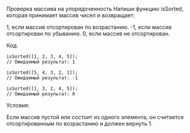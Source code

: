 Проверка массива на упорядоченность
Напиши функцию isSorted, которая принимает массив чисел и возвращает:

1, если массив отсортирован по возрастанию.
-1, если массив отсортирован по убыванию.
0, если массив не отсортирован.


 Код:

 ```
 isSorted([1, 2, 3, 4, 5]); 
// Ожидаемый результат: 1

isSorted([5, 4, 3, 2, 1]); 
// Ожидаемый результат: -1

isSorted([1, 3, 2, 4, 5]); 
// Ожидаемый результат: 0

 ```

Условия:

Если массив пустой или состоит из одного элемента, он считается отсортированным по возрастанию и должен вернуть 1.

